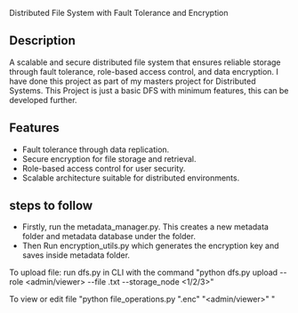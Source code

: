 Distributed File System with Fault Tolerance and Encryption

## Description
A scalable and secure distributed file system that ensures reliable storage through fault tolerance, role-based access control, and data encryption. I have done this project as part of my masters project for Distributed Systems.
This Project is just a basic DFS with minimum features, this can be developed further.

## Features
- Fault tolerance through data replication.
- Secure encryption for file storage and retrieval.
- Role-based access control for user security.
- Scalable architecture suitable for distributed environments.

## steps to follow

- Firstly, run the metadata_manager.py. This creates a new metadata folder and metadata database under the folder.
- Then Run encryption_utils.py which generates the encryption key and saves inside metadata folder.
  
To upload file: run dfs.py in CLI  with the command "python dfs.py upload --role <admin/viewer> --file <filepath>.txt --storage_node <1/2/3>"

To view or edit file  "python file_operations.py "<textfile>.enc" "<admin/viewer>" <node> "
